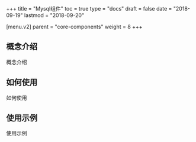 +++
title = "Mysql组件"
toc = true
type = "docs"
draft = false
date = "2018-09-19"
lastmod = "2018-09-20"

[menu.v2]
  parent = "core-components"
  weight = 8
+++

## 概念介绍

概念介绍

## 如何使用

如何使用

## 使用示例

使用示例
